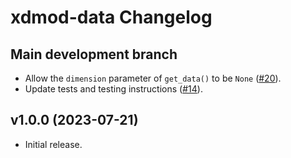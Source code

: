 # xdmod-data Changelog

## Main development branch
- Allow the `dimension` parameter of `get_data()` to be `None` ([\#20](https://github.com/ubccr/xdmod-data/pull/20)).
- Update tests and testing instructions ([\#14](https://github.com/ubccr/xdmod-data/pull/14)).

## v1.0.0 (2023-07-21)
- Initial release.
